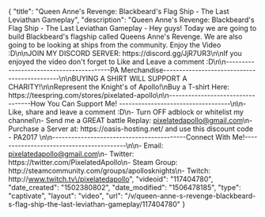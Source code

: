 {
    "title": "Queen Anne's Revenge: Blackbeard's Flag Ship - The Last Leviathan Gameplay",
    "description": "Queen Anne's Revenge: Blackbeard's Flag Ship - The Last Leviathan Gameplay - Hey guys! Today we are going to build Blackbeard's flagship called Queens Anne's Revenge. We are also going to be looking at ships from the community. Enjoy the Video :D\n\nJOIN MY DISCORD SERVER: https:\/\/discord.gg\/JjR7UR3\n\nIf you enjoyed the video don't forget to Like and Leave a comment :D\n\n-----------------------------------------PA Merchandise---------------------------------------------\n\nBUYING A SHIRT WILL SUPPORT A CHARITY!\n\nRepresent the Knight's of Apollo!\nBuy a T-shirt Here: https:\/\/teespring.com\/stores\/pixelated-apollo\n\n----------------------------------How You Can Support Me! -----------------------------------\n\n- Like, share and leave a comment :D\n- Turn OFF adblock or whitelist my channel\n- Send me a GREAT battle Replay: pixelatedapollo@gmail.com\n- Purchase a Server at: https:\/\/oasis-hosting.net\/ and use this discount code - PA2017 \n\n------------------------------------------Connect With Me!-----------------------------------------\n\n- Email: pixelatedapollo@gmail.com\n- Twitter: https:\/\/twitter.com\/PixelatedApollo\n- Steam Group:  http:\/\/steamcommunity.com\/groups\/apollosknights\n- Twitch: http:\/\/www.twitch.tv\/pixelatedapollo",
    "videoid": "117404780",
    "date_created": "1502380802",
    "date_modified": "1506478185",
    "type": "captivate",
    "layout": "video",
    "url": "\/v\/queen-anne-s-revenge-blackbeard-s-flag-ship-the-last-leviathan-gameplay\/117404780"
}